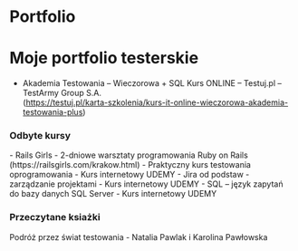# Portfolio
<h1>Moje portfolio testerskie </h1> 

- Akademia Testowania – Wieczorowa + SQL
Kurs ONLINE – Testuj.pl – TestArmy Group S.A.
<br> (https://testuj.pl/karta-szkolenia/kurs-it-online-wieczorowa-akademia-testowania-plus) </br>

<h3>Odbyte kursy </h3> 
- Rails Girls - 2-dniowe warsztaty programowania Ruby on Rails
(https://railsgirls.com/krakow.html)   
- Praktyczny kurs testowania oprogramowania - Kurs internetowy UDEMY 
- Jira od podstaw - zarządzanie projektami - Kurs internetowy UDEMY 
- SQL – język zapytań do bazy danych SQL Server - Kurs internetowy UDEMY
<h3>Przeczytane ksiażki </h3>

Podróż przez świat testowania - Natalia Pawlak i Karolina Pawłowska

